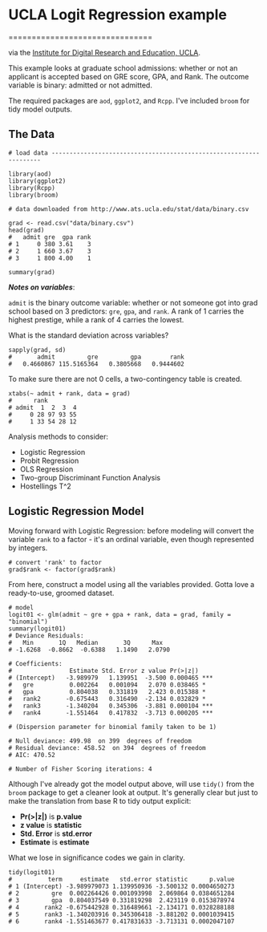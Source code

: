 # UCLA Logit Regression example
===============================

via the [Institute for Digital Research and Education, UCLA](http://www.ats.ucla.edu/stat/r/dae/logit.htm).

This example looks at graduate school admissions: whether or not an applicant is accepted based on GRE score, GPA, and Rank. The outcome variable is binary: admitted or not admitted. 

The required packages are `aod`, `ggplot2`, and `Rcpp`. I've included `broom` for tidy model outputs.

## The Data

```{r}
# load data -------------------------------------------------------------------

library(aod)
library(ggplot2)
library(Rcpp)
library(broom)

# data downloaded from http://www.ats.ucla.edu/stat/data/binary.csv

grad <- read.csv("data/binary.csv")
head(grad)
#   admit gre  gpa rank
# 1     0 380 3.61    3
# 2     1 660 3.67    3
# 3     1 800 4.00    1

summary(grad)
```

**_Notes on variables_**: 

`admit` is the binary outcome variable: whether or not someone got into grad school based on 3 predictors: `gre`, `gpa`, and `rank`. A rank of 1 carries the highest prestige, while a rank of 4 carries the lowest.

What is the standard deviation across variables?

```{R}
sapply(grad, sd)
#       admit         gre         gpa        rank 
#   0.4660867 115.5165364   0.3805668   0.9444602
```

To make sure there are not 0 cells, a two-contingency table is created.

```{r}
xtabs(~ admit + rank, data = grad)
#      rank
# admit  1  2  3  4
#     0 28 97 93 55
#     1 33 54 28 12
```

Analysis methods to consider:

- Logistic Regression
- Probit Regression
- OLS Regression
- Two-group Discriminant Function Analysis
- Hostellings T^2

## Logistic Regression Model

Moving forward with Logistic Regression: before modeling will convert the variable `rank` to a factor - it's an ordinal variable, even though represented by integers.

```{R}
# convert 'rank' to factor
grad$rank <- factor(grad$rank)
```

From here, construct a model using all the variables provided. Gotta love a ready-to-use, groomed dataset.

```{R}
# model
logit01 <- glm(admit ~ gre + gpa + rank, data = grad, family = "binomial")
summary(logit01)
# Deviance Residuals: 
#   Min       1Q   Median       3Q      Max  
# -1.6268  -0.8662  -0.6388   1.1490   2.0790  

# Coefficients:
#   			 Estimate Std. Error z value Pr(>|z|)    
# (Intercept) 	-3.989979   1.139951  -3.500 0.000465 ***
#   gre          0.002264   0.001094   2.070 0.038465 *  
#   gpa          0.804038   0.331819   2.423 0.015388 *  
#   rank2       -0.675443   0.316490  -2.134 0.032829 *  
#   rank3       -1.340204   0.345306  -3.881 0.000104 ***
#   rank4       -1.551464   0.417832  -3.713 0.000205 ***

# (Dispersion parameter for binomial family taken to be 1)

# Null deviance: 499.98  on 399  degrees of freedom
# Residual deviance: 458.52  on 394  degrees of freedom
# AIC: 470.52

# Number of Fisher Scoring iterations: 4
```

Although I've already got the model output above, will use `tidy()` from the `broom` package to get a cleaner look at output. It's generally clear but just to make the translation from base R to tidy output explicit:

- **Pr(>|z|)** is **p.value**
- **z value** is **statistic**
- **Std. Error** is **std.error**
- **Estimate** is **estimate**

What we lose in significance codes we gain in clarity. 

```{R}
tidy(logit01)
#          term     estimate   std.error statistic      p.value
# 1 (Intercept) -3.989979073 1.139950936 -3.500132 0.0004650273
# 2         gre  0.002264426 0.001093998  2.069864 0.0384651284
# 3         gpa  0.804037549 0.331819298  2.423119 0.0153878974
# 4       rank2 -0.675442928 0.316489661 -2.134171 0.0328288188
# 5       rank3 -1.340203916 0.345306418 -3.881202 0.0001039415
# 6       rank4 -1.551463677 0.417831633 -3.713131 0.0002047107
```








